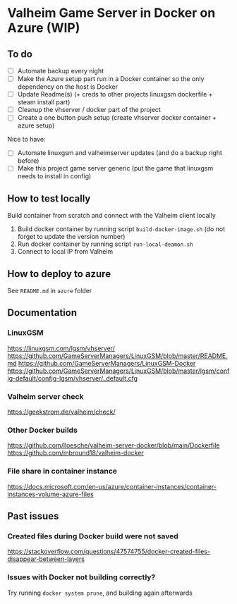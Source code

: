 # Valheim Game Server in Docker on Azure (WIP)

## To do

- [ ] Automate backup every night
- [ ] Make the Azure setup part run in a Docker container so the only dependency on the host is Docker
- [ ] Update Readme(s) (+ creds to other projects linuxgsm dockerfile + steam install part)
- [ ] Cleanup the vhserver / docker part of the project
- [ ] Create a one button push setup (create vhserver docker container + azure setup)

Nice to have:

- [ ] Automate linuxgsm and valheimserver updates (and do a backup right before)
- [ ] Make this project game server generic (put the game that linuxgsm needs to install in config)

## How to test locally

Build container from scratch and connect with the Valheim client locally

1. Build docker container by running script `build-docker-image.sh` (do not forget to update the version number)
2. Run docker container by running script  `run-local-deamon.sh`
3. Connect to local IP from Valheim

## How to deploy to azure

See `README.md` in `azure` folder

## Documentation

### LinuxGSM

https://linuxgsm.com/lgsm/vhserver/
https://github.com/GameServerManagers/LinuxGSM/blob/master/README.md
https://github.com/GameServerManagers/LinuxGSM-Docker
https://github.com/GameServerManagers/LinuxGSM/blob/master/lgsm/config-default/config-lgsm/vhserver/_default.cfg

### Valheim server check
https://geekstrom.de/valheim/check/

### Other Docker builds

https://github.com/lloesche/valheim-server-docker/blob/main/Dockerfile
https://github.com/mbround18/valheim-docker

### File share in container instance

https://docs.microsoft.com/en-us/azure/container-instances/container-instances-volume-azure-files

## Past issues

### Created files during Docker build were not saved

https://stackoverflow.com/questions/47574755/docker-created-files-disappear-between-layers

### Issues with Docker not building correctly?

Try running `docker system prune`, and building again afterwards
